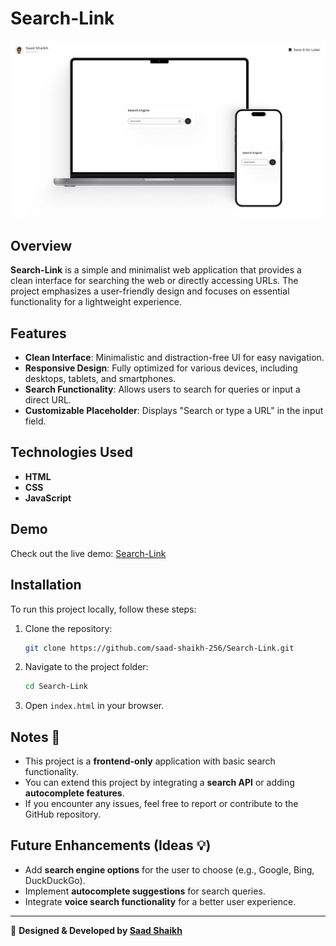 # Search-Link

![Search-Link](https://github.com/saad-shaikh-256/Search-Engine/blob/main/Full%20Cover.jpg)

## Overview

**Search-Link** is a simple and minimalist web application that provides a clean interface for searching the web or directly accessing URLs. The project emphasizes a user-friendly design and focuses on essential functionality for a lightweight experience.

## Features

- **Clean Interface**: Minimalistic and distraction-free UI for easy navigation.
- **Responsive Design**: Fully optimized for various devices, including desktops, tablets, and smartphones.
- **Search Functionality**: Allows users to search for queries or input a direct URL.
- **Customizable Placeholder**: Displays "Search or type a URL" in the input field.

## Technologies Used

- **HTML**
- **CSS**
- **JavaScript**

## Demo

Check out the live demo: [Search-Link](https://search-link.vercel.app/)

## Installation

To run this project locally, follow these steps:

1. Clone the repository:

   ```bash
   git clone https://github.com/saad-shaikh-256/Search-Link.git

2. Navigate to the project folder:

   ```bash
   cd Search-Link
   ```

3. Open `index.html` in your browser.

## Notes 📝

- This project is a **frontend-only** application with basic search functionality.
- You can extend this project by integrating a **search API** or adding **autocomplete features**.
- If you encounter any issues, feel free to report or contribute to the GitHub repository.

## Future Enhancements (Ideas 💡)

- Add **search engine options** for the user to choose (e.g., Google, Bing, DuckDuckGo).
- Implement **autocomplete suggestions** for search queries.
- Integrate **voice search functionality** for a better user experience.

---

🚀 **Designed & Developed by [Saad Shaikh](https://saad-shaikh.vercel.app/)**

